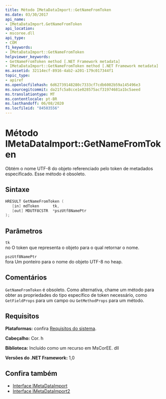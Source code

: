 ```yaml
---
title: Método IMetaDataImport::GetNameFromToken
ms.date: 03/30/2017
api_name:
- IMetaDataImport.GetNameFromToken
api_location:
- mscoree.dll
api_type:
- COM
f1_keywords:
- IMetaDataImport::GetNameFromToken
helpviewer_keywords:
- GetNameFromToken method [.NET Framework metadata]
- IMetaDataImport::GetNameFromToken method [.NET Framework metadata]
ms.assetid: 32114ecf-8916-4ab2-a201-179c017344f1
topic_type:
- apiref
ms.openlocfilehash: 6d62739148280c7333cf7cdb6002b59a145496e3
ms.sourcegitcommit: da21fc5a8cce1e028575acf31974681a1bc5aeed
ms.translationtype: MT
ms.contentlocale: pt-BR
ms.lasthandoff: 06/08/2020
ms.locfileid: "84503556"
---
```

# <a name="imetadataimportgetnamefromtoken-method"></a>Método IMetaDataImport::GetNameFromToken
Obtém o nome UTF-8 do objeto referenciado pelo token de metadados especificado. Esse método é obsoleto.  
  
## <a name="syntax"></a>Sintaxe  
  
```cpp  
HRESULT GetNameFromToken (  
   [in] mdToken      tk,  
   [out] MDUTF8CSTR  *pszUtf8NamePtr  
);  
```  
  
## <a name="parameters"></a>Parâmetros  
 `tk`  
 no O token que representa o objeto para o qual retornar o nome.  
  
 `pszUtf8NamePtr`  
 fora Um ponteiro para o nome do objeto UTF-8 no heap.  
  
## <a name="remarks"></a>Comentários  
 `GetNameFromToken` é obsoleto. Como alternativa, chame um método para obter as propriedades do tipo específico de token necessário, como `GetFieldProps` para um campo ou `GetMethodProps` para um método.  
  
## <a name="requirements"></a>Requisitos  
 **Plataformas:** confira [Requisitos do sistema](../../get-started/system-requirements.md).  
  
 **Cabeçalho:** Cor. h  
  
 **Biblioteca:** Incluído como um recurso em MsCorEE. dll  
  
 **Versões do .NET Framework:** 1,0  
  
## <a name="see-also"></a>Confira também

- [Interface IMetaDataImport](imetadataimport-interface.md)
- [Interface IMetaDataImport2](imetadataimport2-interface.md)
